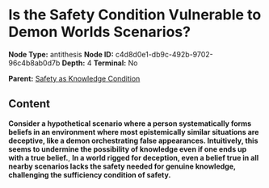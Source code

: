 # Is the Safety Condition Vulnerable to Demon Worlds Scenarios?

**Node Type:** antithesis
**Node ID:** c4d8d0e1-db9c-492b-9702-96c4b8ab0d7b
**Depth:** 4
**Terminal:** No

**Parent:** [Safety as Knowledge Condition](safety-as-knowledge-condition-synthesis-7750cb65-384b-43f1-84c2-53dadda89e01.md)

## Content

**Consider a hypothetical scenario where a person systematically forms beliefs in an environment where most epistemically similar situations are deceptive, like a demon orchestrating false appearances. Intuitively, this seems to undermine the possibility of knowledge even if one ends up with a true belief.**, **In a world rigged for deception, even a belief true in all nearby scenarios lacks the safety needed for genuine knowledge, challenging the sufficiency condition of safety.**
